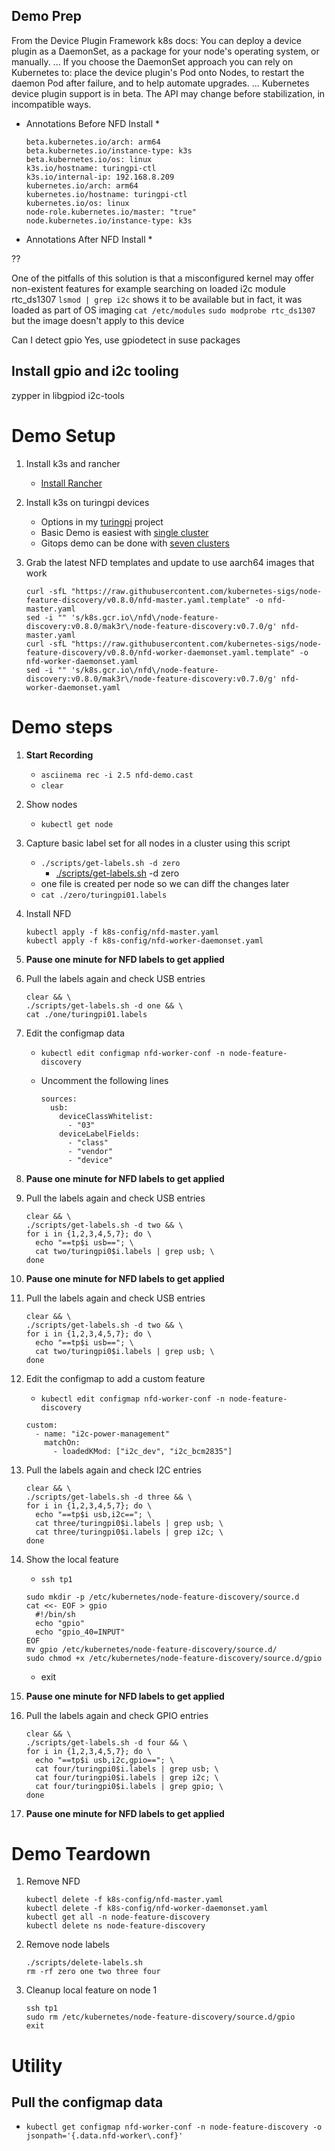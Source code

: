 ## Demo Prep

From the Device Plugin Framework k8s docs:
You can deploy a device plugin as a DaemonSet, as a package for your node's operating system, or manually.
...
If you choose the DaemonSet approach you can rely on Kubernetes to: place the device plugin's Pod onto Nodes, to restart the daemon Pod after failure, and to help automate upgrades.
...
Kubernetes device plugin support is in beta. The API may change before stabilization, in incompatible ways.

* Annotations Before NFD Install *

      beta.kubernetes.io/arch: arm64
      beta.kubernetes.io/instance-type: k3s
      beta.kubernetes.io/os: linux
      k3s.io/hostname: turingpi-ctl
      k3s.io/internal-ip: 192.168.8.209
      kubernetes.io/arch: arm64
      kubernetes.io/hostname: turingpi-ctl
      kubernetes.io/os: linux
      node-role.kubernetes.io/master: "true"
      node.kubernetes.io/instance-type: k3s

* Annotations After NFD Install *

??


One of the pitfalls of this solution is that a misconfigured kernel may offer non-existent features
for example 
searching on loaded i2c module rtc_ds1307 
`lsmod | grep i2c`
shows it to be available but in fact, it was loaded as part of OS imaging
`cat /etc/modules`
`sudo modprobe rtc_ds1307`
but the image doesn't apply to this device

Can I detect gpio
Yes, use gpiodetect in suse packages

## Install gpio and i2c tooling
zypper in libgpiod i2c-tools

# Demo Setup

1. Install k3s and rancher

    * [Install Rancher](./scripts/rancher-install.sh)

1. Install k3s on turingpi devices

    * Options in my [turingpi](https://github.com/mak3r/turingpi) project
    * Basic Demo is easiest with [single cluster](https://github.com/mak3r/turingpi/scripts/cluster-1m6w.sh)
    * Gitops demo can be done with [seven clusters](https://github.com/mak3r/turingpi/scripts/cluster-7mw.sh)

1. Grab the latest NFD templates and update to use aarch64 images that work

    ```
    curl -sfL "https://raw.githubusercontent.com/kubernetes-sigs/node-feature-discovery/v0.8.0/nfd-master.yaml.template" -o nfd-master.yaml 
    sed -i "" 's/k8s.gcr.io\/nfd\/node-feature-discovery:v0.8.0/mak3r\/node-feature-discovery:v0.7.0/g' nfd-master.yaml
    curl -sfL "https://raw.githubusercontent.com/kubernetes-sigs/node-feature-discovery/v0.8.0/nfd-worker-daemonset.yaml.template" -o nfd-worker-daemonset.yaml
    sed -i "" 's/k8s.gcr.io\/nfd\/node-feature-discovery:v0.8.0/mak3r\/node-feature-discovery:v0.7.0/g' nfd-worker-daemonset.yaml
    ```

# Demo steps

1. **Start Recording**

	* `asciinema rec -i 2.5 nfd-demo.cast`
	* `clear`

1. Show nodes

	* `kubectl get node`

1. Capture basic label set for all nodes in a cluster using this script

	* `./scripts/get-labels.sh -d zero`
		* [./scripts/get-labels.sh](./scripts/get-labels.sh) -d zero
	* one file is created per node so we can diff the changes later
	* `cat ./zero/turingpi01.labels`


1. Install NFD

    ```
    kubectl apply -f k8s-config/nfd-master.yaml
    kubectl apply -f k8s-config/nfd-worker-daemonset.yaml
    ```

1. **Pause one minute for NFD labels to get applied**


1. Pull the labels again and check USB entries

    ```
    clear && \
    ./scripts/get-labels.sh -d one && \
    cat ./one/turingpi01.labels
    ```

1. Edit the configmap data

    * `kubectl edit configmap nfd-worker-conf -n node-feature-discovery`
    * Uncomment the following lines
        
        ```
        sources:
          usb:
            deviceClassWhitelist:
              - "03"
            deviceLabelFields:
              - "class"
              - "vendor"
              - "device"
        ```

1. **Pause one minute for NFD labels to get applied**

	
1. Pull the labels again and check USB entries

    ```
    clear && \
    ./scripts/get-labels.sh -d two && \
    for i in {1,2,3,4,5,7}; do \
      echo "==tp$i usb=="; \
      cat two/turingpi0$i.labels | grep usb; \
    done
    ```
    
1. **Pause one minute for NFD labels to get applied**
	
1. Pull the labels again and check USB entries

    ```
    clear && \
    ./scripts/get-labels.sh -d two && \
    for i in {1,2,3,4,5,7}; do \
      echo "==tp$i usb=="; \
      cat two/turingpi0$i.labels | grep usb; \
    done
    ```
 
 1. Edit the configmap to add a custom feature

	* `kubectl edit configmap nfd-worker-conf -n node-feature-discovery`
    
    ```
    custom:
      - name: "i2c-power-management"
        matchOn:
          - loadedKMod: ["i2c_dev", "i2c_bcm2835"]
    ```

1. Pull the labels again and check I2C entries

    ```
    clear && \
    ./scripts/get-labels.sh -d three && \
    for i in {1,2,3,4,5,7}; do \
      echo "==tp$i usb,i2c=="; \
      cat three/turingpi0$i.labels | grep usb; \
      cat three/turingpi0$i.labels | grep i2c; \
    done
    ```

1. Show the local feature

	* `ssh tp1`
	
	```
    sudo mkdir -p /etc/kubernetes/node-feature-discovery/source.d
    cat <<- EOF > gpio
      #!/bin/sh 
      echo "gpio" 
      echo "gpio_40=INPUT" 
    EOF
    mv gpio /etc/kubernetes/node-feature-discovery/source.d/
    sudo chmod +x /etc/kubernetes/node-feature-discovery/source.d/gpio
    ```
    * exit

1. **Pause one minute for NFD labels to get applied**


1. Pull the labels again and check GPIO entries

    ```
    clear && \
    ./scripts/get-labels.sh -d four && \
    for i in {1,2,3,4,5,7}; do \
      echo "==tp$i usb,i2c,gpio=="; \
      cat four/turingpi0$i.labels | grep usb; \
      cat four/turingpi0$i.labels | grep i2c; \
      cat four/turingpi0$i.labels | grep gpio; \
    done
    ```

1. **Pause one minute for NFD labels to get applied**

    
# Demo Teardown

1. Remove NFD

	```
	kubectl delete -f k8s-config/nfd-master.yaml
	kubectl delete -f k8s-config/nfd-worker-daemonset.yaml
	kubectl get all -n node-feature-discovery
	kubectl delete ns node-feature-discovery
	```
	
1. Remove node labels

	```
	./scripts/delete-labels.sh
	rm -rf zero one two three four
	```
	
1. Cleanup local feature on node 1

	```
	ssh tp1
	sudo rm /etc/kubernetes/node-feature-discovery/source.d/gpio
	exit
	```


# Utility

## Pull the configmap data 

* `kubectl get configmap nfd-worker-conf -n node-feature-discovery -o jsonpath='{.data.nfd-worker\.conf}'`